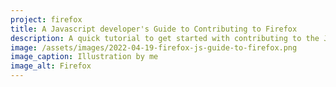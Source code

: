 ```yaml
---
project: firefox
title: A Javascript developer's Guide to Contributing to Firefox
description: A quick tutorial to get started with contributing to the Javascript parts of Firefox
image: /assets/images/2022-04-19-firefox-js-guide-to-firefox.png
image_caption: Illustration by me
image_alt: Firefox
---
```


